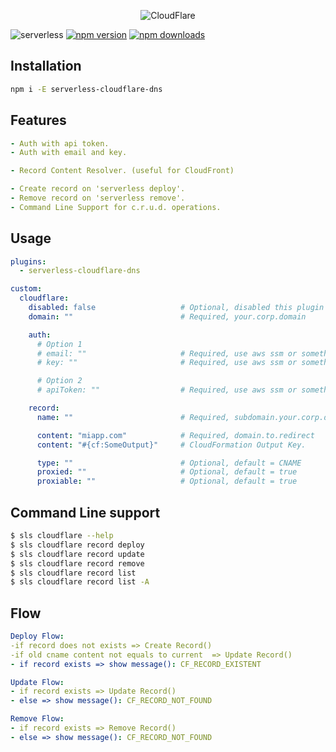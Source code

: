 <p align="center">
  <img alt="CloudFlare" src="https://user-images.githubusercontent.com/621906/78959170-7e548800-7ac0-11ea-8baa-5c425cdc35e2.png">
</p>



![serverless](http://public.serverless.com/badges/v3.svg)
[![npm
version](https://badge.fury.io/js/serverless-cloudflare-dns.svg)](https://badge.fury.io/js/serverless-cloudflare-dns)
[![npm downloads](https://img.shields.io/npm/dt/serverless-cloudflare-dns.svg?style=flat)](https://www.npmjs.com/package/serverless-cloudflare-dns)




## Installation
```bash
npm i -E serverless-cloudflare-dns
```
## Features
```yaml
- Auth with api token.
- Auth with email and key.

- Record Content Resolver. (useful for CloudFront)

- Create record on 'serverless deploy'.
- Remove record on 'serverless remove'.
- Command Line Support for c.r.u.d. operations.
```
## Usage
```yaml
plugins:
  - serverless-cloudflare-dns

custom:
  cloudflare:
    disabled: false                   # Optional, disabled this plugin
    domain: ""                        # Required, your.corp.domain

    auth:
      # Option 1
      # email: ""                     # Required, use aws ssm or something like that
      # key: ""                       # Required, use aws ssm or something like that

      # Option 2
      # apiToken: ""                  # Required, use aws ssm or something like that

    record:
      name: ""                        # Required, subdomain.your.corp.domain

      content: "miapp.com"            # Required, domain.to.redirect
      content: "#{cf:SomeOutput}"     # CloudFormation Output Key.

      type: ""                        # Optional, default = CNAME
      proxied: ""                     # Optional, default = true
      proxiable: ""                   # Optional, default = true
```


## Command Line support
```bash
$ sls cloudflare --help
$ sls cloudflare record deploy
$ sls cloudflare record update
$ sls cloudflare record remove
$ sls cloudflare record list
$ sls cloudflare record list -A
```


## Flow
```yaml
Deploy Flow: 
-if record does not exists => Create Record()
-if old cname content not equals to current  => Update Record()
- if record exists => show message(): CF_RECORD_EXISTENT

Update Flow:
- if record exists => Update Record()
- else => show message(): CF_RECORD_NOT_FOUND

Remove Flow:
- if record exists => Remove Record()
- else => show message(): CF_RECORD_NOT_FOUND
```
